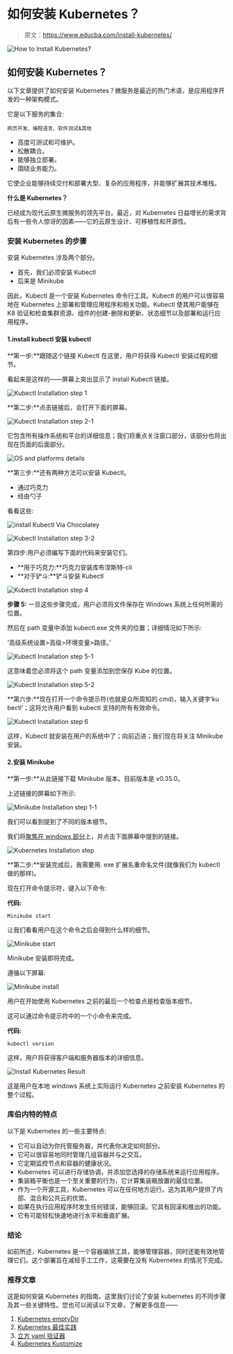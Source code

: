 # 如何安装 Kubernetes？

> 原文：<https://www.educba.com/install-kubernetes/>

![How to Install Kubernetes?](img/e695b4c484b803e0411afaa04f25314f.png)



## 如何安装 Kubernetes？

以下文章提供了如何安装 Kubernetes？微服务是最近的热门术语，是应用程序开发的一种架构模式。

它是以下服务的集合:

<small>网页开发、编程语言、软件测试&其他</small>

*   高度可测试和可维护。
*   松散耦合。
*   能够独立部署。
*   围绕业务能力。

它使企业能够持续交付和部署大型、复杂的应用程序，并能够扩展其技术堆栈。

**什么是 Kubernetes？**

已经成为现代云原生微服务的领先平台。最近，对 Kubernetes 日益增长的需求背后有一些令人惊讶的因素——它的云原生设计、可移植性和开源性。

### 安装 Kubernetes 的步骤

安装 Kubernetes 涉及两个部分。

*   首先，我们必须安装 Kubectl
*   后来是 Minikube

因此，Kubectl 是一个安装 Kubernetes 命令行工具。Kubectl 的用户可以很容易地在 Kubernetes 上部署和管理应用程序和相关功能。Kubectl 使其用户能够在 K8 验证和检查集群资源、组件的创建-删除和更新、状态细节以及部署和运行应用程序。

#### 1.install kubectl 安装 kubectl

**第一步:**跟随这个链接 Kubectl 在这里，用户将获得 Kubectl 安装过程的细节。

看起来是这样的——屏幕上突出显示了 install Kubectl 链接。

![Kubectl Installation step 1](img/c7134566284769e6a6ab390f00e17f81.png)



**第二步:**点击链接后，会打开下面的屏幕。

![Kubectl Installation step 2-1](img/331688d80b08f507d2b49331fd554836.png)



它包含所有操作系统和平台的详细信息；我们将重点关注窗口部分，该部分也将出现在页面的后面部分。

![OS and platforms details](img/35cc3a7a67d7d35f5fe9a6dae1125866.png)



**第三步:**还有两种方法可以安装 Kubectl。

*   通过巧克力
*   经由勺子

看看这些:

![install Kubectl Via Chocolatey](img/8915725b58664054a533e55c785447b3.png)



![Kubectl Installation step 3-2](img/71a85dcd8043694b3e1b98a98550a77c.png)



第四步:用户必须编写下面的代码来安装它们。

*   **用于巧克力:**巧克力安装库布涅斯特-cli
*   **对于铲斗:**铲斗安装 Kubectl

![Kubectl Installation step 4](img/cc36902ea4b4b1a74980feb9175ea9c9.png)



**步骤 5:** 一旦这些步骤完成，用户必须将文件保存在 Windows 系统上任何所需的位置。

然后在 path 变量中添加 kubectl.exe 文件夹的位置；详细情况如下所示:

‘高级系统设置>高级>环境变量>路径。’

![Kubectl Installation step 5-1](img/be00d9238c7fdbcff4c830ca675e1e01.png)



这意味着您必须将这个 path 变量添加到您保存 Kube 的位置。

![Kubectl Installation step 5-2](img/13e2bb5aad250a50bff8bb7fea0b9ec7.png)



**第六步:**现在打开一个命令提示符(也就是众所周知的 cmd)，输入关键字‘ku bectl’；这将允许用户看到 kubectl 支持的所有有效命令。

![Kubectl Installation step 6](img/816a09912e65c7a00662562f3f763751.png)



这样，Kubectl 就安装在用户的系统中了；向前迈进；我们现在将关注 Minikube 安装。

#### 2.安装 Minikube

**第一步:**从此链接下载 Minikube 版本。目前版本是 v0.35.0。

上述链接的屏幕如下所示:

![Minikube Installation step 1-1](img/280b40ddbfd91fc99b0b80b997fe76f7.png)



我们可以看到提到了不同的版本细节。

我们将[聚焦在 windows 部分](https://www.educba.com/introduction-to-windows/)上，并点击下面屏幕中提到的链接。

![Kubernetes Installation step](img/89a6103cbe60e88ba1a6ab2295c8c8f4.png)



**第二步:**安装完成后，我需要用. exe 扩展名重命名文件(就像我们为 kubectl 做的那样)。

现在打开命令提示符，键入以下命令:

**代码:**

`Minikube start`

让我们看看用户在这个命令之后会得到什么样的细节。

![Minikube start ](img/214c884cb156065e93e9d1cbef48f2aa.png)



Minikube 安装即将完成。

遵循以下屏幕:

![Minikube install](img/c3632b64ee263477045c7a056b70280f.png)



用户在开始使用 Kubernetes 之前的最后一个检查点是检查版本细节。

这可以通过命令提示符中的一个小命令来完成。

**代码:**

`kubectl version`

这样，用户将获得客户端和服务器版本的详细信息。

![Install Kubernetes Result](img/441daee17354f03d444e19d0eb8a91c9.png)



这是用户在本地 windows 系统上实际运行 Kubernetes 之前安装 Kubernetes 的整个过程。

### 库伯内特的特点

以下是 Kubernetes 的一些主要特点:

*   它可以自动为你托管服务器，并代表你决定如何部分。
*   它可以很容易地同时管理几组容器并与之交互。
*   它定期监控节点和容器的健康状况。
*   Kubernetes 可以进行存储协调，并添加您选择的存储系统来运行应用程序。
*   集装箱平衡也是一个至关重要的行为，它计算集装箱放置的最佳位置。
*   作为一个开源工具，Kubernetes 可以在任何地方运行。这为其用户提供了内部、混合和公共云的优势。
*   如果在执行应用程序时发生任何错误，能够回滚。它具有回滚和推出的功能。
*   它有可能轻松快速地进行水平和垂直扩展。

### 结论

如前所述，Kubernetes 是一个容器编排工具，能够管理容器，同时还能有效地管理它们。这个部署旨在减轻手工工作，这需要在没有 Kubernetes 的情况下完成。

### 推荐文章

这是如何安装 Kubernetes 的指南。这里我们讨论了安装 kubernetes 的不同步骤及其一些关键特性。您也可以阅读以下文章，了解更多信息——

1.  [Kubernetes emptyDir](https://www.educba.com/kubernetes-emptydir/)
2.  [Kubernetes 最佳实践](https://www.educba.com/kubernetes-best-practices/)
3.  [立方 yaml 验证器](https://www.educba.com/kubernetes-yaml-validator/)
4.  [Kubernetes Kustomize](https://www.educba.com/kubernetes-kustomize/)





